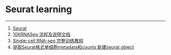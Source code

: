 # Seurat learning



---
1. [Seurat](https://satijalab.org/seurat/index.html)
2. [10XRNASeq 流程及说明文档](https://www.bioinformatics.babraham.ac.uk/training/10XRNASeq/)
3. [Single-cell RNA-seq 完整训练教程](https://rnabio.org/module-08-scrna/0008/02/01/scRNA/)
4. [提取Seurat格式单细胞metadata和counts 新建seurat object](https://blog.csdn.net/xiaozheng1213/article/details/126891301)
